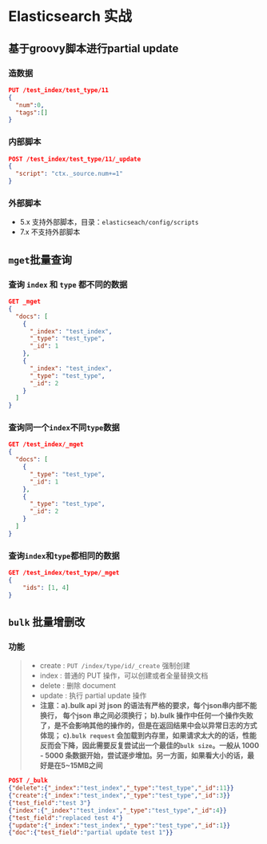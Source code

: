 # Elasticsearch 实战

## 基于groovy脚本进行partial update
### 造数据
```json
PUT /test_index/test_type/11
{
  "num":0,
  "tags":[]
}
```

### 内部脚本
```json
POST /test_index/test_type/11/_update
{
  "script": "ctx._source.num+=1"
}
```

### 外部脚本
- 5.x 支持外部脚本，目录：`elasticseach/config/scripts`
- 7.x 不支持外部脚本

## `mget`批量查询
### 查询 `index` 和 `type` 都不同的数据
```json
GET _mget
{
  "docs": [
    {
      "_index": "test_index",
      "_type": "test_type",
      "_id": 1
    },
    {
      "_index": "test_index",
      "_type": "test_type",
      "_id": 2
    }
  ]
}
```

### 查询同一个`index`不同`type`数据
```json
GET /test_index/_mget
{
  "docs": [
    {
      "_type": "test_type",
      "_id": 1
    },
    {
      "_type": "test_type",
      "_id": 2
    }
  ]
}
```
### 查询`index`和`type`都相同的数据
```json
GET /test_index/test_type/_mget
{
    "ids": [1, 4]
}
```

## `bulk` 批量增删改
### 功能
> - create : `PUT /index/type/id/_create` 强制创建
> - index : 普通的 PUT 操作，可以创建或者全量替换文档
> - delete : 删除 document
> - update : 执行 partial update 操作
> - **注意：a).bulk api 对 json 的语法有严格的要求，每个json串内部不能换行， 每个json 串之间必须换行； b).bulk 操作中任何一个操作失败了，是不会影响其他的操作的，但是在返回结果中会以异常日志的方式体现； c).`bulk request` 会加载到内存里，如果请求太大的的话，性能反而会下降，因此需要反复尝试出一个最佳的`bulk size`。一般从 1000 - 5000 条数据开始，尝试逐步增加。另一方面，如果看大小的话，最好是在5~15MB之间**

```json
POST /_bulk
{"delete":{"_index":"test_index","_type":"test_type","_id":11}}
{"create":{"_index":"test_index","_type":"test_type","_id":3}}
{"test_field":"test 3"}
{"index":{"_index":"test_index","_type":"test_type","_id":4}}
{"test_field":"replaced test 4"}
{"update":{"_index":"test_index","_type":"test_type","_id":1}}
{"doc":{"test_field":"partial update test 1"}}
```


